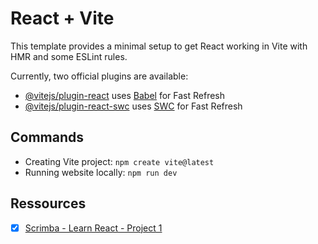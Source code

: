 # React + Vite

This template provides a minimal setup to get React working in Vite with HMR and some ESLint rules.

Currently, two official plugins are available:

- [@vitejs/plugin-react](https://github.com/vitejs/vite-plugin-react/blob/main/packages/plugin-react/README.md) uses [Babel](https://babeljs.io/) for Fast Refresh
- [@vitejs/plugin-react-swc](https://github.com/vitejs/vite-plugin-react-swc) uses [SWC](https://swc.rs/) for Fast Refresh

## Commands

- Creating Vite project: `npm create vite@latest`
- Running website locally: `npm run dev`

## Ressources

- [X] [Scrimba - Learn React - Project 1](https://scrimba.com/learn/learnreact/first-react-coc0845dcb1a26cb0769a2fea)

